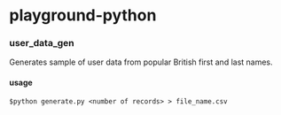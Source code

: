 # playground-python


### user_data_gen
Generates sample of user data from popular British first and last names.

#### usage
`$python generate.py <number of records> > file_name.csv` 


